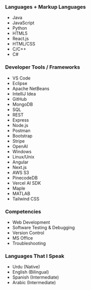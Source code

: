 ### Languages + Markup Languages

- Java
- JavaScript
- Python
- HTML5
- React.js
- HTML/CSS
- C/C++
- C#

### Developer Tools / Frameworks

- VS Code
- Eclipse
- Apache NetBeans
- IntelliJ Idea
- GitHub
- MongoDB
- SQL
- REST
- Express
- Node.js
- Postman
- Bootstrap
- Stripe
- OpenAI
- Windows
- Linux/Unix
- Angular
- Next.js
- AWS S3
- PinecodeDB
- Vercel AI SDK
- Maple
- MATLAB
- Tailwind CSS

### Competencies

- Web Development
- Software Testing & Debugging
- Version Control
- MS Office
- Troubleshooting

### Languages That I Speak

- Urdu (Native)
- English (Bilingual)
- Spanish (Intermediate)
- Arabic (Intermediate)

